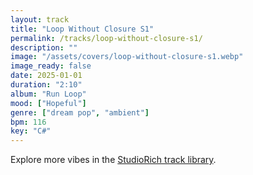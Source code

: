 ```yaml
---
layout: track
title: "Loop Without Closure S1"
permalink: /tracks/loop-without-closure-s1/
description: ""
image: "/assets/covers/loop-without-closure-s1.webp"
image_ready: false
date: 2025-01-01
duration: "2:10"
album: "Run Loop"
mood: ["Hopeful"]
genre: ["dream pop", "ambient"]
bpm: 116
key: "C#"
---
```


Explore more vibes in the [StudioRich track library](/tracks/).

